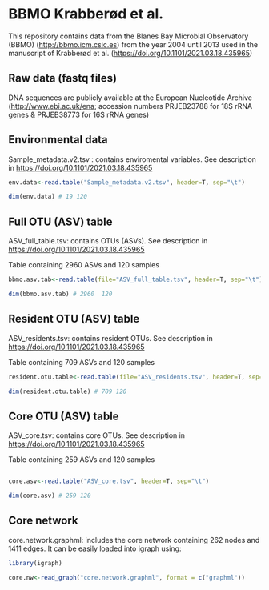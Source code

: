 # BBMO Krabberød et al.

This repository contains data  from the Blanes Bay Microbial Observatory (BBMO) (http://bbmo.icm.csic.es) from the year 2004 until 2013 used in the manuscript of Krabberød et al. (https://doi.org/10.1101/2021.03.18.435965)


## Raw data (fastq files)


DNA sequences are publicly available at the European Nucleotide Archive (http://www.ebi.ac.uk/ena; accession numbers PRJEB23788 for 18S rRNA genes & PRJEB38773 for 16S rRNA genes)



## Environmental data

Sample_metadata.v2.tsv : contains enviromental variables. See description in https://doi.org/10.1101/2021.03.18.435965

```R
env.data<-read.table("Sample_metadata.v2.tsv", header=T, sep="\t")

dim(env.data) # 19 120
```


## Full OTU (ASV) table

ASV_full_table.tsv: contains OTUs (ASVs). See description in https://doi.org/10.1101/2021.03.18.435965

Table containing 2960 ASVs and 120 samples

```R
bbmo.asv.tab<-read.table(file="ASV_full_table.tsv", header=T, sep="\t")

dim(bbmo.asv.tab) # 2960  120

```

## Resident OTU (ASV) table

ASV_residents.tsv: contains resident OTUs. See description in https://doi.org/10.1101/2021.03.18.435965

Table containing 709 ASVs and 120 samples

```R
resident.otu.table<-read.table(file="ASV_residents.tsv", header=T, sep="\t")

dim(resident.otu.table) # 709 120

```

## Core OTU (ASV) table

ASV_core.tsv: contains core OTUs. See description in https://doi.org/10.1101/2021.03.18.435965

Table containing 259 ASVs and 120 samples

```R

core.asv<-read.table("ASV_core.tsv", header=T, sep="\t")

dim(core.asv) # 259 120

```

## Core network

core.network.graphml: includes the core network containing 262 nodes and 1411 edges.
It can be easily loaded into igraph using:

``` R
library(igraph)

core.nw<-read_graph("core.network.graphml", format = c("graphml"))
```








